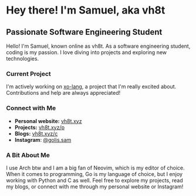 # Hey there! I'm Samuel, aka vh8t

## Passionate Software Engineering Student
Hello! I'm Samuel, known online as vh8t. As a software engineering student, coding is my passion. I love diving into projects and exploring new technologies.

### Current Project
I'm actively working on [xo-lang](https://github.com/vh8t/xo-lang), a project that I'm really excited about. Contributions and help are always appreciated!

### Connect with Me
- **Personal website:** [vh8t.xyz](https://vh8t.xyz)
- **Projects:** [vh8t.xyz/p](https://vh8t.xyz/p)
- **Blogs:** [vh8t.xyz/c](https://vh8t.xyz/c)
- **Instagram**: [@golis.sam](https://www.instagram.com/golis.sam)

### A Bit About Me
I use Arch btw and I am a big fan of Neovim, which is my editor of choice. When it comes to programming, Go is my language of choice, but I enjoy working with Python and C as well.
Feel free to explore my projects, read my blogs, or connect with me through my personal website or Instagram!
